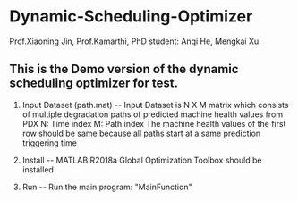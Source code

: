 Dynamic-Scheduling-Optimizer
===
Prof.Xiaoning Jin, Prof.Kamarthi,
PhD student: Anqi He, Mengkai Xu

This is the Demo version of the dynamic scheduling optimizer for test. 
--

1. Input Dataset (path.mat)
--
Input Dataset is N X M matrix which consists of multiple degradation paths of predicted machine health values from PDX
N: Time index
M: Path index
The machine health values of the first row should be same because all paths start at a same prediction triggering time

2. Install
--
MATLAB R2018a
Global Optimization Toolbox should be installed

3. Run
--
Run the main program: "MainFunction"


